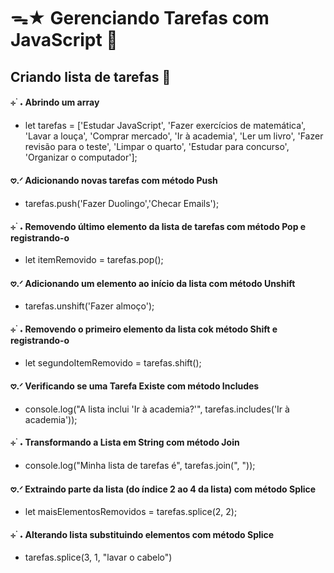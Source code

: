 # ᯓ★ Gerenciando Tarefas com JavaScript 💫

## Criando lista de tarefas 📝

#### ⊹ ࣪ ˖ Abrindo um array
* let tarefas = ['Estudar JavaScript', 'Fazer exercícios de matemática', 'Lavar a louça', 'Comprar mercado', 'Ir à academia', 'Ler um livro', 'Fazer revisão para o teste', 'Limpar o quarto', 'Estudar para concurso', 'Organizar o computador'];

#### 𖹭.ᐟ Adicionando novas tarefas com método Push
* tarefas.push('Fazer Duolingo','Checar Emails');

#### ⊹ ࣪ ˖ Removendo último elemento da lista de tarefas com método Pop e registrando-o
* let itemRemovido = tarefas.pop();

#### 𖹭.ᐟ Adicionando um elemento ao início da lista com método Unshift
* tarefas.unshift('Fazer almoço');

#### ⊹ ࣪ ˖ Removendo o primeiro elemento da lista cok método Shift e registrando-o
* let segundoItemRemovido = tarefas.shift();

#### 𖹭.ᐟ Verificando se uma Tarefa Existe com método Includes
* console.log("A lista inclui 'Ir à academia?'", tarefas.includes('Ir à academia'));

#### ⊹ ࣪ ˖ Transformando a Lista em String com método Join
* console.log("Minha lista de tarefas é", tarefas.join(", "));

#### 𖹭.ᐟ Extraindo parte da lista (do índice 2 ao 4 da lista) com método Splice
* let maisElementosRemovidos = tarefas.splice(2, 2);

#### ⊹ ࣪ ˖ Alterando lista substituindo elementos com método Splice
* tarefas.splice(3, 1, "lavar o cabelo")

